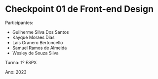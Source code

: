 # Checkpoint 01 de Front-end Design

Participantes: 
- Guilherme Silva Dos Santos
- Kayque Moraes Dias
- Laís Granero Bertoncello
- Samuel Ramos de Almeida
- Wesley de Souza Silva

Turma: 1º ESPX

Ano: 2023